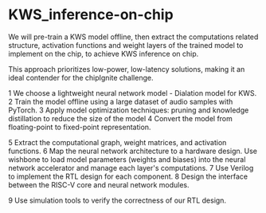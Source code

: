 # KWS_inference-on-chip

We will pre-train a KWS model offline, then extract the computations related structure, activation functions and weight layers of the trained model to implement on the chip, to achieve KWS inference on chip. 

This approach prioritizes low-power, low-latency solutions, making it an ideal contender for the chipIgnite challenge. 

1 We choose a lightweight neural network model - Dialation model for KWS.
2 Train the model offline using a large dataset of audio samples with PyTorch.
3 Apply model optimization techniques: pruning and knowledge distillation to reduce the size of the model
4 Convert the model from floating-point to fixed-point representation. 

5 Extract the computational graph, weight matrices, and activation functions.
6 Map the neural network architecture to a hardware design. Use wishbone to load model parameters (weights and biases) into the neural network accelerator and manage each layer's computations.
7 Use Verilog to implement the RTL design for each component. 
8 Design the interface between the RISC-V core and neural network modules. 

9 Use simulation tools to verify the correctness of our RTL design. 
